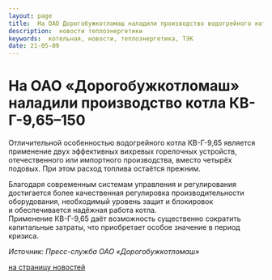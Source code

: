 ```yaml
---
layout: page
title:  На ОАО Дорогобужкотломаш наладили производство водогрейного котла КВ-Г-9,65-150
description:  новости теплоэнергетики
keywords:  котельная, новости, теплоэнергетика, ТЭК
date: 21-05-09
---
```


# На ОАО «Дорогобужкотломаш» наладили производство котла КВ-Г-9,65–150

Отличительной особенностью водогрейного котла КВ-Г-9,65 является применение
двух эффективных вихревых горелочных устройств, отечественного или импортного
производства, вместо четырёх подовых. При этом расход топлива остаётся
прежним.

Благодаря современным системам управления и регулирования достигается более
качественная регулировка производительности оборудования, необходимый уровень
защит и блокировок и обеспечивается надёжная работа котла.  
Применение КВ-Г-9,65 даёт возможность существенно сократить капитальные
затраты, что приобретает особое значение в период кризиса.

_Источник: Пресс-служба ОАО «Дорогобужкотломаш»_

[на страницу новостей](/news.shtml)

